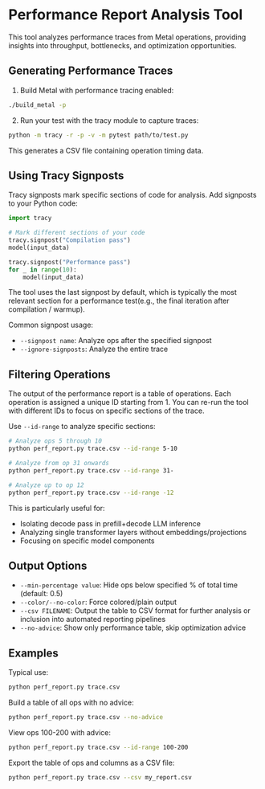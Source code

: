 # Performance Report Analysis Tool

This tool analyzes performance traces from Metal operations, providing insights into throughput, bottlenecks, and optimization opportunities.

## Generating Performance Traces

1. Build Metal with performance tracing enabled:
```bash
./build_metal -p
```

2. Run your test with the tracy module to capture traces:
```bash
python -m tracy -r -p -v -m pytest path/to/test.py
```
This generates a CSV file containing operation timing data.

## Using Tracy Signposts

Tracy signposts mark specific sections of code for analysis. Add signposts to your Python code:

```python
import tracy

# Mark different sections of your code
tracy.signpost("Compilation pass")
model(input_data)

tracy.signpost("Performance pass")
for _ in range(10):
    model(input_data)
```

The tool uses the last signpost by default, which is typically the most relevant section for a performance test(e.g., the final iteration after compilation / warmup).

Common signpost usage:
- `--signpost name`: Analyze ops after the specified signpost
- `--ignore-signposts`: Analyze the entire trace

## Filtering Operations

The output of the performance report is a table of operations. Each operation is assigned a unique ID starting from 1. You can re-run the tool with different IDs to focus on specific sections of the trace.

Use `--id-range` to analyze specific sections:
```bash
# Analyze ops 5 through 10
python perf_report.py trace.csv --id-range 5-10

# Analyze from op 31 onwards
python perf_report.py trace.csv --id-range 31-

# Analyze up to op 12
python perf_report.py trace.csv --id-range -12
```

This is particularly useful for:
- Isolating decode pass in prefill+decode LLM inference
- Analyzing single transformer layers without embeddings/projections
- Focusing on specific model components

## Output Options

- `--min-percentage value`: Hide ops below specified % of total time (default: 0.5)
- `--color/--no-color`: Force colored/plain output
- `--csv FILENAME`: Output the table to CSV format for further analysis or inclusion into automated reporting pipelines
- `--no-advice`: Show only performance table, skip optimization advice

## Examples

Typical use:

```bash
python perf_report.py trace.csv
```

Build a table of all ops with no advice:

```bash
python perf_report.py trace.csv --no-advice
```

View ops 100-200 with advice:

```bash
python perf_report.py trace.csv --id-range 100-200
```

Export the table of ops and columns as a CSV file:

```bash
python perf_report.py trace.csv --csv my_report.csv
```
